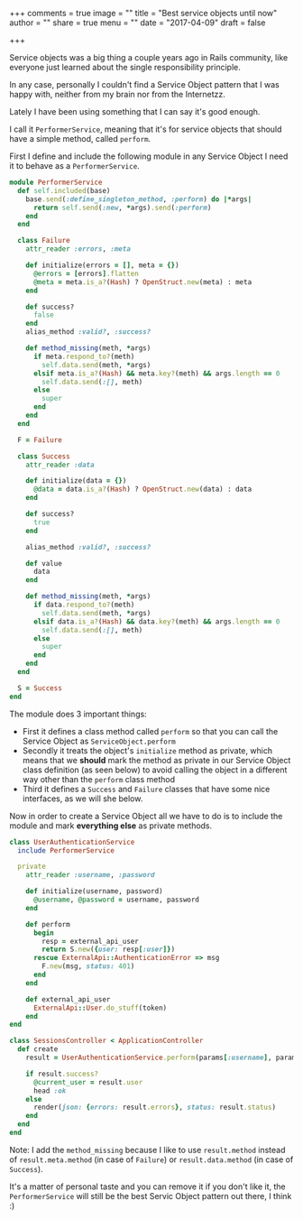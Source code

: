 +++
comments = true
image = ""
title = "Best service objects until now"
author = ""
share = true
menu = ""
date = "2017-04-09"
draft = false

+++

Service objects was a big thing a couple years ago in Rails community, like everyone
just learned about the single responsibility principle.

In any case, personally I couldn't find a Service Object pattern that I was happy with,
neither from my brain nor from the Internetzz.

Lately I have been using something that I can say it's good enough.

I call it `PerformerService`, meaning that it's for service objects that should
have a simple method, called `perform`.

First I define and include the following module in any Service Object I need it
to behave as a `PerformerService`.

```ruby
module PerformerService
  def self.included(base)
    base.send(:define_singleton_method, :perform) do |*args|
      return self.send(:new, *args).send(:perform)
    end
  end

  class Failure
    attr_reader :errors, :meta

    def initialize(errors = [], meta = {})
      @errors = [errors].flatten
      @meta = meta.is_a?(Hash) ? OpenStruct.new(meta) : meta
    end

    def success?
      false
    end
    alias_method :valid?, :success?

    def method_missing(meth, *args)
      if meta.respond_to?(meth)
        self.data.send(meth, *args)
      elsif meta.is_a?(Hash) && meta.key?(meth) && args.length == 0
        self.data.send(:[], meth)
      else
        super
      end
    end
  end

  F = Failure

  class Success
    attr_reader :data

    def initialize(data = {})
      @data = data.is_a?(Hash) ? OpenStruct.new(data) : data
    end

    def success?
      true
    end

    alias_method :valid?, :success?

    def value
      data
    end

    def method_missing(meth, *args)
      if data.respond_to?(meth)
        self.data.send(meth, *args)
      elsif data.is_a?(Hash) && data.key?(meth) && args.length == 0
        self.data.send(:[], meth)
      else
        super
      end
    end
  end

  S = Success
end
```

The module does 3 important things:

* First it defines a class method called `perform` so that you can call the
Service Object as `ServiceObject.perform`
* Secondly it treats the object's `initialize` method as private, which means that
we **should** mark the method as private in our Service Object class definition (as seen below)
to avoid calling the object in a different way other than the `perform` class method
* Third it defines a `Success` and `Failure` classes that have some nice interfaces,
as we will she below.

Now in order to create a Service Object all we have to do is to include the module
and mark **everything else** as private methods.

```ruby
class UserAuthenticationService
  include PerformerService

  private
    attr_reader :username, :password

    def initialize(username, password)
      @username, @password = username, password
    end

    def perform
      begin
        resp = external_api_user
        return S.new({user: resp[:user]})
      rescue ExternalApi::AuthenticationError => msg
        F.new(msg, status: 401)
      end
    end

    def external_api_user
      ExternalApi::User.do_stuff(token)
    end
end
```

```ruby
class SessionsController < ApplicationController
  def create
    result = UserAuthenticationService.perform(params[:username], params[:password])

    if result.success?
      @current_user = result.user
      head :ok
    else
      render(json: {errors: result.errors}, status: result.status)
    end
  end
end
```

Note: I add the `method_missing` because I like to use `result.method` instead of
`result.meta.method` (in case of `Failure`) or `result.data.method` (in case of `Success`).

It's a matter of personal taste and you can remove it if you don't like it, the `PerformerService`
will still be the best Servic Object pattern out there, I think :)
